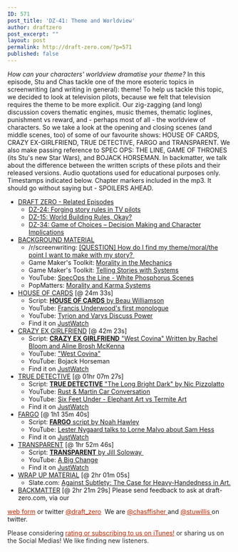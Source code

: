 ```yaml
---
ID: 571
post_title: 'DZ-41: Theme and Worldview'
author: draftzero
post_excerpt: ""
layout: post
permalink: http://draft-zero.com/?p=571
published: false
---
```

*How can your characters' worldview dramatise your theme?* In this episode, Stu and Chas tackle one of the more esoteric topics in screenwriting (and writing in general): theme! To help us tackle this topic, we decided to look at television pilots, because we felt that television requires the theme to be more explicit. Our zig-zagging (and long) discussion covers thematic engines, music themes, thematic loglines, punishment vs reward, and - perhaps most of all - the worldview of characters. So we take a look at the opening and closing scenes (and middle scenes, too) of some of our favourite shows: HOUSE OF CARDS, CRAZY EX-GIRLFRIEND, TRUE DETECTIVE, FARGO and TRANSPARENT. We also make passing reference to SPEC OPS: THE LINE, GAME OF THRONES (its Stu's new Star Wars), and BOJACK HORSEMAN. In backmatter, we talk about the difference between the written scripts of these pilots and their released versions. Audio quotations used for educational purposes only. Timestamps indicated below. Chapter markers included in the mp3. It should go without saying but - SPOILERS AHEAD. 
*   <span style="text-decoration: underline;">DRAFT ZERO - Related Episodes</span> 
    *   [DZ-24: Forging story rules in TV pilots][1]
    *   [DZ-15: World Building Rules, Okay?][2]
    *   [DZ-34: Game of Choices – Decision Making and Character Implications][3]
*   <span style="text-decoration: underline;">BACKGROUND MATERIAL</span> 
    *   /r/screenwriting: <a href="https://www.reddit.com/r/Screenwriting/comments/5v40gy/question_how_do_i_find_my_thememoralthe_point_i/" target="_blank">[QUESTION] How do I find my theme/moral/the point I want to make with my story? </a>
    *   Game Maker's Toolkit: <a href="https://www.youtube.com/watch?v=6RHH7M4siPM" target="_blank">Morality in the Mechanics</a>
    *   Game Maker's Toolkit: <a href="https://www.youtube.com/watch?v=NyMndWpihTM" target="_blank">Telling Stories with Systems</a>
    *   YouTube: <a href="https://www.youtube.com/watch?v=kET05jtaFjA" target="_blank">SpecOps the Line - White Phosphorus Scenes</a>
    *   PopMatters: <a href="http://www.popmatters.com/post/92823-morality-and-karma-systems/" target="_blank">Morality and Karma Systems</a>
*   <span style="text-decoration: underline;">HOUSE OF CARDS</span> [@ 24m 33s] 
    *   Script: <a href="http://scripts.tv-calling.com/script/netflix-house-of-cards/" target="_blank"><strong>HOUSE OF CARDS</strong> by Beau Williamson</a>
    *   YouTube: <a href="https://www.youtube.com/watch?v=QuDDiRN-9TA" target="_blank">Francis Underwood's first monologue</a>
    *   YouTube: <a href="https://www.youtube.com/watch?v=FpL6Fwu0wkw" target="_blank">Tyrion and Varys Discuss Power</a>
    *   Find it on <a href="https://www.justwatch.com/us/tv-show/six-feet-under" target="_blank">JustWatch</a>
*   <span style="text-decoration: underline;">CRAZY EX GIRLFRIEND</span> [@ 42m 23s] 
    *   Script: <a href="http://www.zen134237.zen.co.uk/Crazy_Ex-Girlfriend_1x01_-_Pilot.pdf" target="_blank"><strong>CRAZY EX GIRLFRIEND</strong> "West Covina" Written by Rachel Bloom and Aline Brosh McKenna</a>
    *   YouTube: ["West Covina"][4]
    *   YouTube: Bojack Horseman
    *   Find it on <a href="https://www.justwatch.com/us/tv-show/crazy-ex-girlfriend" target="_blank">JustWatch</a>
*   <span style="text-decoration: underline;">TRUE DETECTIVE</span> [@ 01hr 07m 27s] 
    *   Script: <a href="http://www.pages.drexel.edu/~ina22/splaylib/Screenplay-True%20Detective-Pilot.pdf" target="_blank"><strong>TRUE DETECTIVE</strong> "The Long Bright Dark" by Nic Pizzolatto</a>
    *   YouTube: <a href="https://www.youtube.com/watch?v=A8x73UW8Hjk" target="_blank">Rust & Martin Car Conversation</a>
    *   YouTube: <a href="https://www.youtube.com/watch?v=Mfy3LIeh93I&t=2s" target="_blank">Six Feet Under - Elephant Art vs Termite Art</a>
    *   Find it on <a href="https://www.justwatch.com/us/tv-show/true-detective" target="_blank">JustWatch</a>
*   <span style="text-decoration: underline;">FARGO</span> [@ 1h1 35m 40s] 
    *   Script: <a href="http://scripts.tv-calling.com/script/fx-fargo-1x01-pilot/" target="_blank"><strong>FARGO</strong> script by Noah Hawley</a>
    *   YouTube: <a href="https://www.youtube.com/watch?v=4jDNTWFKv1E" target="_blank">Lester Nygaard talks to Lorne Malvo about Sam Hess</a>
    *   Find it on <a href="http://us" target="_blank">JustWatch</a>
*   <span style="text-decoration: underline;">TRANSPARENT</span> [@ 1hr 52m 46s] 
    *   Script: <a href="http://leethomson.myzen.co.uk/Transparent_1x01_-_Pilot.pdf" target="_blank"><strong>TRANSPARENT</strong> by Jill Soloway </a>
    *   YouTube: <a href="https://www.youtube.com/watch?v=dHpXcmiEIyM" target="_blank">A Big Change</a>
    *   Find it on [JustWatch][5]
*   <span style="text-decoration: underline;">WRAP UP MATERIAL</span> [@ 2hr 01m 05s] 
    *   Slate.com: <a href="http://www.slate.com/articles/arts/culturebox/2015/11/against_subtlety_the_case_for_heavy_handedness_in_art.html" target="_blank">Against Subtlety: The Case for Heavy-Handedness in Art.</a>
*   <span style="text-decoration: underline;">BACKMATTER</span> [@ 2hr 21m 29s] Please send feedback to ask at draft-zero.com, via our 

<a style="font-weight: inherit; font-style: inherit; color: #ba2500;" href="http://draft-zero.com/feedback/" target="_blank">web form</a> or twitter <a style="font-weight: inherit; font-style: inherit; color: #ba2500;" href="https://twitter.com/draft_zero" target="_blank">@draft_zero</a>  We are <a style="font-weight: inherit; font-style: inherit; color: #ba2500;" href="http://www.twitter.com/chasffisher" target="_blank">@chasffisher </a>and <a style="font-weight: inherit; font-style: inherit; color: #ba2500;" href="http://www.twitter.com/stuwillis" target="_blank">@stuwillis </a>on twitter. <p style="color: #2d2d2d;">
  Please considering <a style="font-weight: inherit; font-style: inherit; color: #ba2500;" href="https://itunes.apple.com/au/podcast/draft-zero-screenwriting-podcast/id847126598?mt=2&ls=1">rating or subscribing to us on iTunes!</a> or sharing us on the Social Medias! We like finding new listeners.
</p>

 [1]: http://draft-zero.com/2015/dz-24/
 [2]: http://draft-zero.com/2014/dz-15/
 [3]: http://draft-zero.com/2016/dz-34/
 [4]: https://www.youtube.com/watch?v=57ZDNuakBsQ
 [5]: https://www.justwatch.com/us/tv-show/transparent